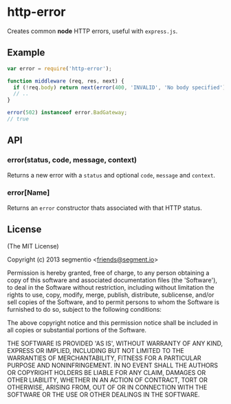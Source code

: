# http-error

Creates common **node**  HTTP errors, useful with `express.js`.

## Example

```javascript
var error = require('http-error');

function middleware (req, res, next) {
  if (!req.body) return next(error(400, 'INVALID', 'No body specified'));
  // ..
}
```

```javascript
error(502) instanceof error.BadGateway;
// true
```

## API

### error(status, code, message, context)

Returns a new error with a `status` and optional `code`, `message` and `context`.

### error[Name]

Returns an `error` constructor thats associated with that HTTP status.

## License

(The MIT License)

Copyright (c) 2013 segmentio &lt;friends@segment.io&gt;

Permission is hereby granted, free of charge, to any person obtaining a copy of this software and associated documentation files (the 'Software'), to deal in the Software without restriction, including without limitation the rights to use, copy, modify, merge, publish, distribute, sublicense, and/or sell copies of the Software, and to permit persons to whom the Software is furnished to do so, subject to the following conditions:

The above copyright notice and this permission notice shall be included in all copies or substantial portions of the Software.

THE SOFTWARE IS PROVIDED 'AS IS', WITHOUT WARRANTY OF ANY KIND, EXPRESS OR IMPLIED, INCLUDING BUT NOT LIMITED TO THE WARRANTIES OF MERCHANTABILITY, FITNESS FOR A PARTICULAR PURPOSE AND NONINFRINGEMENT. IN NO EVENT SHALL THE AUTHORS OR COPYRIGHT HOLDERS BE LIABLE FOR ANY CLAIM, DAMAGES OR OTHER LIABILITY, WHETHER IN AN ACTION OF CONTRACT, TORT OR OTHERWISE, ARISING FROM, OUT OF OR IN CONNECTION WITH THE SOFTWARE OR THE USE OR OTHER DEALINGS IN THE SOFTWARE.